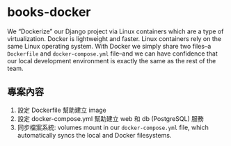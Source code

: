 # books-docker
We “Dockerize” our Django project via Linux containers which are a type of virtualization.
Docker is lightweight and faster. Linux containers rely on the same Linux operating system. With Docker we
simply share two files–a `Dockerfile` and `docker-compose.yml` file–and we can have
confidence that our local development environment is exactly the same as the rest of the team. 
## 專案內容
1. 設定 Dockerfile 幫助建立 image
2. 設定 docker-compose.yml 幫助建立 web 和 db (PostgreSQL) 服務
3. 同步檔案系統: volumes mount in our `docker-compose.yml` file, which automatically syncs
the local and Docker filesystems. 


